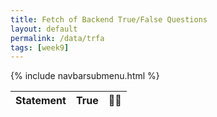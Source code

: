 ```yaml
---
title: Fetch of Backend True/False Questions
layout: default
permalink: /data/trfa
tags: [week9]
---
```


{% include navbarsubmenu.html %}

<!-- HTML table fragment for page -->
<table>
  <thead>
  <tr>
    <th>Statement</th>
    <th>True</th>
    <th>&#128002;&#128169;</th>
  </tr>
  </thead>
  <tbody id="result">
    <!-- javascript generated data -->
  </tbody>
</table>

<!-- Script is layed out in a sequence (without a function) and will execute when page is loaded -->
<script>

  // prepare HTML defined "result" container for new output
  const resultContainer = document.getElementById("result");

  // keys for joke reactions
  const TRUE = "true";
  const BULLPOOP = "false";

  // prepare fetch urls
  const url = "https://lawnmowers.nighthawkcodescrums.gq/api/trfa";
  const like_url = url + "/like/";  // haha reaction
  const worst_url = url + "/worst/";  // boohoo reaction

  // prepare fetch GET options
  const options = {
    method: 'GET', // *GET, POST, PUT, DELETE, etc.
    mode: 'cors', // no-cors, *cors, same-origin
    cache: 'default', // *default, no-cache, reload, force-cache, only-if-cached
    credentials: 'omit', // include, *same-origin, omit
    headers: {
      'Content-Type': 'application/json'
      // 'Content-Type': 'application/x-www-form-urlencoded',
    },
  };
  // prepare fetch PUT options, clones with JS Spread Operator (...)
  const put_options = {...options, method: 'PUT'}; // clones and replaces method

  // fetch the API
  fetch(url, options)
    // response is a RESTful "promise" on any successful fetch
    .then(response => {
      // check for response errors
      if (response.status !== 200) {
          error('GET API response failure: ' + response.status);
          return;
      }
      // valid response will have JSON data
      response.json().then(data => {
          console.log(data);
          for (const row of data) {
            // make "tr element" for each "row of data"
            const tr = document.createElement("tr");
            
            // td for joke cell
            const trfa = document.createElement("td");
              trfa.innerHTML = row.id + ". " + row.trfa;  // add fetched data to innerHTML

            // td for haha cell with onclick actions
            const trued = document.createElement("td");
              const true_but = document.createElement('button');
              true_but.id = TRUE+row.id   // establishes a HAHA JS id for cell
              true_but.innerHTML = row.trued;  // add fetched "haha count" to innerHTML
              true_but.onclick = function () {
                // onclick function call with "like parameters"
                reaction(TRUE, like_url+row.id, true_but.id);  
              };
              trued.appendChild(true_but);  // add "haha button" to haha cell

            // td for boohoo cell with onclick actions
            const bullpoop = document.createElement("td");
              const bullpoop_but = document.createElement('button');
              bullpoop_but.id = BULLPOOP+row.id  // establishes a BOOHOO JS id for cell
              bullpoop_but.innerHTML = row.bullpoop;  // add fetched "boohoo count" to innerHTML
              bullpoop_but.onclick = function () {
                // onclick function call with "jeer parameters"
                reaction(BULLPOOP, worst_url+row.id, bullpoop_but.id);  
              };
              bullpoop.appendChild(bullpoop_but);  // add "boohoo button" to boohoo cell
             
            // this builds ALL td's (cells) into tr (row) element
            tr.appendChild(trfa);
            tr.appendChild(trued);
            tr.appendChild(bullpoop);

            // this adds all the tr (row) work above to the HTML "result" container
            resultContainer.appendChild(tr);
          }
      })
  })
  // catch fetch errors (ie Nginx ACCESS to server blocked)
  .catch(err => {
    error(err + " " + url);
  });

  // Reaction function to likes or jeers user actions
  function reaction(type, put_url, elemID) {

    // fetch the API
    fetch(put_url, put_options)
    // response is a RESTful "promise" on any successful fetch
    .then(response => {
      // check for response errors
      if (response.status !== 200) {
          error("PUT API response failure: " + response.status)
          return;  // api failure
      }
      // valid response will have JSON data
      response.json().then(data => {
          console.log(data);
          // Likes or Jeers updated/incremented
          if (type === TRUE) // like data element
            document.getElementById(elemID).innerHTML = data.true;  // fetched haha data assigned to haha Document Object Model (DOM)
          else if (type === BULLPOOP) // jeer data element
            document.getElementById(elemID).innerHTML = data.bullpoop;  // fetched boohoo data assigned to boohoo Document Object Model (DOM)
          else
            error("unknown type: " + type);  // should never occur
      })
    })
    // catch fetch errors (ie Nginx ACCESS to server blocked)
    .catch(err => {
      error(err + " " + put_url);
    });
    
  }

  // Something went wrong with actions or responses
  function error(err) {
    // log as Error in console
    console.error(err);
    // append error to resultContainer
    const tr = document.createElement("tr");
    const td = document.createElement("td");
    td.innerHTML = err;
    tr.appendChild(td);
    resultContainer.appendChild(tr);
  }

</script>
